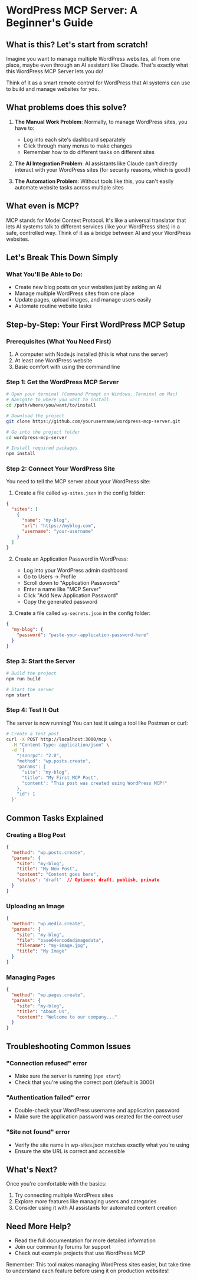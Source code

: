 # WordPress MCP Server: A Beginner's Guide

## What is this? Let's start from scratch!

Imagine you want to manage multiple WordPress websites, all from one place, maybe even through an AI assistant like Claude. That's exactly what this WordPress MCP Server lets you do! 

Think of it as a smart remote control for WordPress that AI systems can use to build and manage websites for you.

## What problems does this solve?

1. **The Manual Work Problem**: Normally, to manage WordPress sites, you have to:
   - Log into each site's dashboard separately
   - Click through many menus to make changes
   - Remember how to do different tasks on different sites

2. **The AI Integration Problem**: AI assistants like Claude can't directly interact with your WordPress sites (for security reasons, which is good!)

3. **The Automation Problem**: Without tools like this, you can't easily automate website tasks across multiple sites

## What even is MCP?

MCP stands for Model Context Protocol. It's like a universal translator that lets AI systems talk to different services (like your WordPress sites) in a safe, controlled way. Think of it as a bridge between AI and your WordPress websites.

## Let's Break This Down Simply

### What You'll Be Able to Do:
- Create new blog posts on your websites just by asking an AI
- Manage multiple WordPress sites from one place
- Update pages, upload images, and manage users easily
- Automate routine website tasks

## Step-by-Step: Your First WordPress MCP Setup

### Prerequisites (What You Need First)
1. A computer with Node.js installed (this is what runs the server)
2. At least one WordPress website
3. Basic comfort with using the command line

### Step 1: Get the WordPress MCP Server
```bash
# Open your terminal (Command Prompt on Windows, Terminal on Mac)
# Navigate to where you want to install
cd /path/where/you/want/to/install

# Download the project
git clone https://github.com/yourusername/wordpress-mcp-server.git

# Go into the project folder
cd wordpress-mcp-server

# Install required packages
npm install
```

### Step 2: Connect Your WordPress Site
You need to tell the MCP server about your WordPress site:

1. Create a file called `wp-sites.json` in the config folder:
```json
{
  "sites": [
    {
      "name": "my-blog",
      "url": "https://myblog.com",
      "username": "your-username"
    }
  ]
}
```

2. Create an Application Password in WordPress:
   - Log into your WordPress admin dashboard
   - Go to Users → Profile
   - Scroll down to "Application Passwords"
   - Enter a name like "MCP Server"
   - Click "Add New Application Password"
   - Copy the generated password

3. Create a file called `wp-secrets.json` in the config folder:
```json
{
  "my-blog": {
    "password": "paste-your-application-password-here"
  }
}
```

### Step 3: Start the Server
```bash
# Build the project
npm run build

# Start the server
npm start
```

### Step 4: Test It Out
The server is now running! You can test it using a tool like Postman or curl:

```bash
# Create a test post
curl -X POST http://localhost:3000/mcp \
  -H "Content-Type: application/json" \
  -d '{
    "jsonrpc": "2.0",
    "method": "wp.posts.create",
    "params": {
      "site": "my-blog",
      "title": "My First MCP Post",
      "content": "This post was created using WordPress MCP!"
    },
    "id": 1
  }'
```

## Common Tasks Explained

### Creating a Blog Post
```json
{
  "method": "wp.posts.create",
  "params": {
    "site": "my-blog",
    "title": "My New Post",
    "content": "Content goes here",
    "status": "draft"  // Options: draft, publish, private
  }
}
```

### Uploading an Image
```json
{
  "method": "wp.media.create",
  "params": {
    "site": "my-blog",
    "file": "base64encodedimagedata",
    "filename": "my-image.jpg",
    "title": "My Image"
  }
}
```

### Managing Pages
```json
{
  "method": "wp.pages.create",
  "params": {
    "site": "my-blog",
    "title": "About Us",
    "content": "Welcome to our company..."
  }
}
```

## Troubleshooting Common Issues

### "Connection refused" error
- Make sure the server is running (`npm start`)
- Check that you're using the correct port (default is 3000)

### "Authentication failed" error
- Double-check your WordPress username and application password
- Make sure the application password was created for the correct user

### "Site not found" error
- Verify the site name in wp-sites.json matches exactly what you're using
- Ensure the site URL is correct and accessible

## What's Next?

Once you're comfortable with the basics:
1. Try connecting multiple WordPress sites
2. Explore more features like managing users and categories
3. Consider using it with AI assistants for automated content creation

## Need More Help?

- Read the full documentation for more detailed information
- Join our community forums for support
- Check out example projects that use WordPress MCP

Remember: This tool makes managing WordPress sites easier, but take time to understand each feature before using it on production websites!
